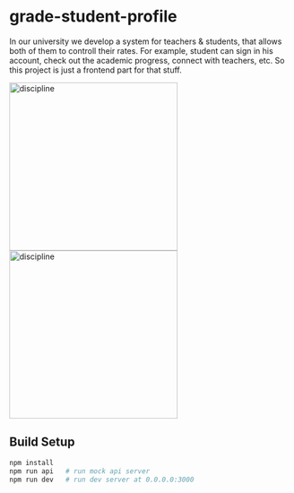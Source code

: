 # grade-student-profile

In our university we develop a system for teachers & students, that allows both of them to controll their rates. For example, student can sign in his account, check out the academic progress, connect with teachers, etc. So this project is just a frontend part for that stuff. 

<img src="http://i.imgur.com/2RCNLdZ.png" alt="discipline" width="300"/>
<img src="http://i.imgur.com/ExJIvYq.png" alt="discipline" width="300"/>

## Build Setup

``` bash
npm install
npm run api   # run mock api server
npm run dev   # run dev server at 0.0.0.0:3000
```
